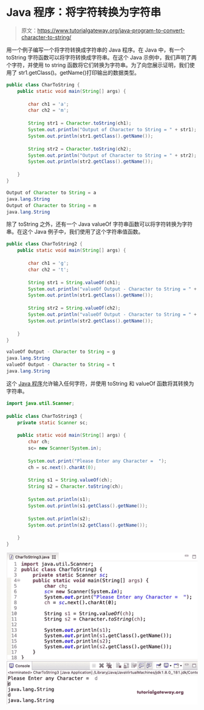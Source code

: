 # Java 程序：将字符转换为字符串

> 原文：<https://www.tutorialgateway.org/java-program-to-convert-character-to-string/>

用一个例子编写一个将字符转换成字符串的 Java 程序。在 Java 中，有一个 toString 字符函数可以将字符转换成字符串。在这个 Java 示例中，我们声明了两个字符，并使用 to string 函数将它们转换为字符串。为了向您展示证明，我们使用了 str1.getClass()。getName()打印输出的数据类型。

```java
public class CharToString {
	public static void main(String[] args) {

		char ch1 = 'a';
		char ch2 = 'm';

		String str1 = Character.toString(ch1);
		System.out.println("Output of Character to String = " + str1);
		System.out.println(str1.getClass().getName());

		String str2 = Character.toString(ch2);
		System.out.println("Output of Character to String = " + str2);
		System.out.println(str2.getClass().getName());

	}
}
```

```java
Output of Character to String = a
java.lang.String
Output of Character to String = m
java.lang.String
```

除了 toString 之外，还有一个 Java valueOf 字符串函数可以将字符转换为字符串。在这个 Java 例子中，我们使用了这个字符串值函数。

```java
public class CharToString2 {
	public static void main(String[] args) {

		char ch1 = 'g';
		char ch2 = 't';

		String str1 = String.valueOf(ch1);
		System.out.println("valueOf Output - Character to String = " + str1);
		System.out.println(str1.getClass().getName());

		String str2 = String.valueOf(ch2);
		System.out.println("valueOf Output - Character to String = " + str2);
		System.out.println(str2.getClass().getName());

	}
}
```

```java
valueOf Output - Character to String = g
java.lang.String
valueOf Output - Character to String = t
java.lang.String
```

这个 [Java 程序](https://www.tutorialgateway.org/learn-java-programs/)允许输入任何字符，并使用 toString 和 valueOf 函数将其转换为字符串。

```java
import java.util.Scanner;

public class CharToString3 {
	private static Scanner sc;

	public static void main(String[] args) {
		char ch;
		sc= new Scanner(System.in);

		System.out.print("Please Enter any Character =  ");
		ch = sc.next().charAt(0);

		String s1 = String.valueOf(ch);
		String s2 = Character.toString(ch);

		System.out.println(s1);
		System.out.println(s1.getClass().getName());

		System.out.println(s2);
		System.out.println(s2.getClass().getName());

	}
}
```

![Java Program to Convert Character to String 1](img/679f882d90eefdf1bf018df3bdfd3d9b.png)